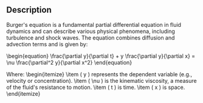 ## Description

Burger's equation is a fundamental partial differential equation in fluid dynamics and can describe various physical phenomena, including turbulence and shock waves. The equation combines diffusion and advection terms and is given by:

\begin{equation}
    \frac{\partial y}{\partial t} + y \frac{\partial y}{\partial x} = \nu \frac{\partial^2 y}{\partial x^2}
\end{equation}

Where:
\begin{itemize}
    \item \( y \) represents the dependent variable (e.g., velocity or concentration).
    \item \( \nu \) is the kinematic viscosity, a measure of the fluid's resistance to motion.
    \item \( t \) is time.
    \item \( x \) is space.
\end{itemize}
